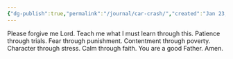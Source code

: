 ```yaml
---
{"dg-publish":true,"permalink":"/journal/car-crash/","created":"Jan 23, 2024, 11:13 AM"}
---
```


Please forgive me Lord. Teach me what I must learn through this. Patience through trials. Fear through punishment. Contentment through poverty. Character through stress. Calm through faith. You are a good Father. Amen.